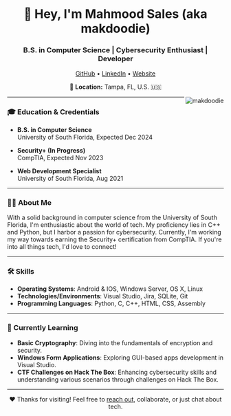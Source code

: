 <h1 align="center">👋 Hey, I'm Mahmood Sales (aka makdoodie)</h1>
<h3 align="center">B.S. in Computer Science | Cybersecurity Enthusiast | Developer</h3>

<p align="center">
  <a href="https://github.com/makdoodie">GitHub</a> •
  <a href="https://www.linkedin.com/in/mahmood-sales">LinkedIn</a> •
  <a href="https://makdoodie.github.io">Website</a>
</p>

<p align="center">
  📍 <strong>Location:</strong> Tampa, FL, U.S. 🇺🇸
</p>

<img align="right" src="https://github-readme-stats.vercel.app/api?username=makdoodie&show_icons=true&locale=en&theme=tokyonight" alt="makdoodie"/>

---

### 🎓 Education & Credentials

- **B.S. in Computer Science**<br>
  University of South Florida, Expected Dec 2024

- **Security+ (In Progress)**<br>
  CompTIA, Expected Nov 2023

- **Web Development Specialist**<br>
  University of South Florida, Aug 2021

---

### 🙋‍♂️ About Me
With a solid background in computer science from the University of South Florida, I'm enthusiastic about the world of tech. My proficiency lies in C++ and Python, but I harbor a passion for cybersecurity. Currently, I'm working my way towards earning the Security+ certification from CompTIA. If you're into all things tech, I'd love to connect!

---

### 🛠 Skills

- **Operating Systems**: Android & IOS, Windows Server, OS X, Linux
- **Technologies/Environments**: Visual Studio, Jira, SQLite, Git
- **Programming Languages**: Python, C, C++, HTML, CSS, Assembly

---

### 🌱 Currently Learning

- **Basic Cryptography**: Diving into the fundamentals of encryption and security.
- **Windows Form Applications**: Exploring GUI-based apps development in Visual Studio.
- **CTF Challenges on Hack The Box**: Enhancing cybersecurity skills and understanding various scenarios through challenges on Hack The Box.

---

<p align="center">
  ❤️ Thanks for visiting! Feel free to <a href="mailto:sales@usf.edu">reach out</a>, collaborate, or just chat about tech.
</p>
